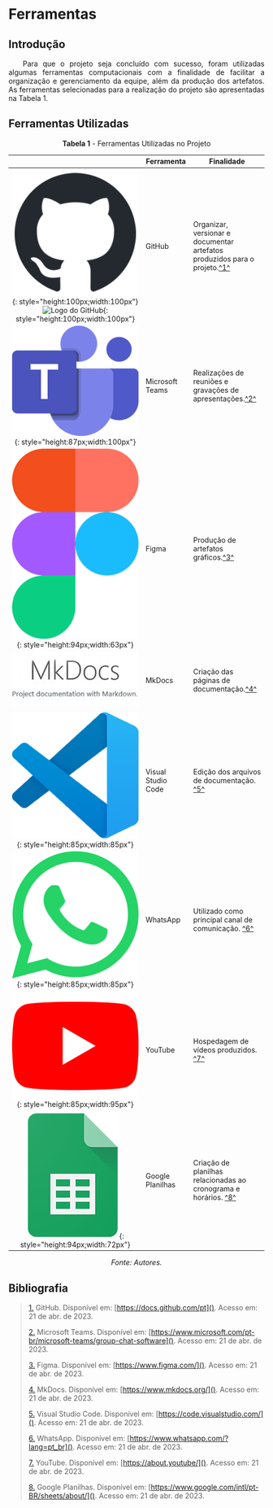 # Ferramentas

## Introdução

<p style="text-align: justify;">&emsp;&emsp;Para que o projeto seja concluído com sucesso, foram utilizadas algumas ferramentas computacionais com a finalidade de facilitar a organização e gerenciamento da equipe, além da produção dos artefatos. As ferramentas selecionadas para a realização do projeto são apresentadas na Tabela 1.</p>

## Ferramentas Utilizadas

<center>

**Tabela 1** - Ferramentas Utilizadas no Projeto

|                                                                                                                                                                                                       | Ferramenta                | Finalidade                                                                                                  |
| :---------------------------------------------------------------------------------------------------------------------------------------------------------------------------------------------------: | ------------------------- | ----------------------------------------------------------------------------------------------------------- |
| ![Logo do GitHub](../assets/ferramentas/github.png#only-light){: style="height:100px;width:100px"}![Logo do GitHub](../assets/ferramentas/github-e.png#only-dark){: style="height:100px;width:100px"} | GitHub                    | Organizar, versionar e documentar artefatos produzidos para o projeto.<a id="anchor_1" href="#FRM1">^1^</a> |
|                                                    ![Logo do Microsoft Teams](../assets/ferramentas/teams.png){: style="height:87px;width:100px"}                                                     | Microsoft Teams           | Realizações de reuniões e gravações de apresentações.<a id="anchor_2" href="#FRM2">^2^</a>                  |
|                                                          ![Logo do Figma](../assets/ferramentas/figma.png){: style="height:94px;width:63px"}                                                          | Figma                     | Produção de artefatos gráficos.<a id="anchor_3" href="#FRM3">^3^</a>                                        |
|                                                                          ![Logo do MkDocs](../assets/ferramentas/mkdocs.png)                                                                          | MkDocs                    | Criação das páginas de documentação.<a id="anchor_4" href="#FRM4">^4^</a>                                   |
|                                                   ![Logo do Visual Studio Code](../assets/ferramentas/vscode.png){: style="height:85px;width:85px"}                                                   | Visual Studio Code        | Edição dos arquivos de documentação. <a id="anchor_5" href="#FRM5">^5^</a>                                  |
|                                                       ![Logo do WhatsApp](../assets/ferramentas/whatsapp.png){: style="height:85px;width:85px"}                                                       | WhatsApp                  | Utilizado como principal canal de comunicação. <a id="anchor_6" href="#FRM6">^6^</a>                        |
|                                                        ![Logo do Youtube](../assets/ferramentas/youtube.png){: style="height:85px;width:95px"}                                                        | YouTube                   | Hospedagem de vídeos produzidos. <a id="anchor_7" href="#FRM7">^7^</a>                                      |
|                                                   ![Logo do Google Planilhas](../assets/ferramentas/gsheets.png){: style="height:94px;width:72px"}                                                    | Google Planilhas          | Criação de planilhas relacionadas ao cronograma e horários. <a id="anchor_8" href="#FRM8">^8^</a>           |                        |                                   |


_Fonte: Autores._

</center>

## Bibliografia

> <a id="FRM1" href="#anchor_1">1.</a> GitHub. Disponível em: [https://docs.github.com/pt](). Acesso em: 21 de abr. de 2023.
>
> <a id="FRM2" href="#anchor_2">2.</a> Microsoft Teams. Disponível em: [https://www.microsoft.com/pt-br/microsoft-teams/group-chat-software](). Acesso em: 21 de abr. de 2023.
>
> <a id="FRM3" href="#anchor_3">3.</a> Figma. Disponível em: [https://www.figma.com/](). Acesso em: 21 de abr. de 2023.
>
> <a id="FRM4" href="#anchor_4">4.</a> MkDocs. Disponível em: [https://www.mkdocs.org/](). Acesso em: 21 de abr. de 2023.
>
> <a id="FRM5" href="#anchor_5">5.</a> Visual Studio Code. Disponível em: [https://code.visualstudio.com/](). Acesso em: 21 de abr. de 2023.
>
> <a id="FRM6" href="#anchor_6">6.</a> WhatsApp. Disponível em: [https://www.whatsapp.com/?lang=pt_br](). Acesso em: 21 de abr. de 2023.
>
> <a id="FRM7" href="#anchor_7">7.</a> YouTube. Disponível em: [https://about.youtube/](). Acesso em: 21 de abr. de 2023.
>
> <a id="FRM8" href="#anchor_8">8.</a> Google Planilhas. Disponível em: [https://www.google.com/intl/pt-BR/sheets/about/](). Acesso em: 21 de abr. de 2023.
>